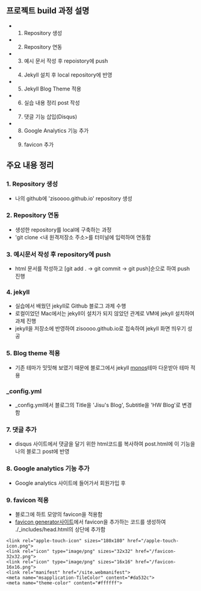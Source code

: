 
## 프로젝트 build 과정 설명
- 1. Repository 생성
- 2. Repository 연동
- 3. 예시 문서 작성 후 repoistory에 push
- 4. Jekyll 설치 후 local repository에 반영
- 5. Jekyll Blog Theme 적용
- 6. 실습 내용 정리 post 작성
- 7. 댓글 기능 삽입(Disqus)
- 8. Google Analytics 기능 추가
- 9. favicon 추가

## 주요 내용 정리 
### 1. Repository 생성
- 나의 github에 'zisoooo.github.io' repository 생성

### 2. Repository 연동
- 생성한 repository를 local에 구축하는 과정
- 'git clone <내 원격저장소 주소>를 터미널에 입력하여 연동함

### 3. 예시문서 작성 후 repository에 push
- html 문서를 작성하고 [git add . ->  git commit  ->  git push]순으로 하여 push 진행

### 4. jekyll
- 실습에서 배웠던 jekyll로  Github 블로그 과제 수행
- 로컬이었던 Mac에서는 jekyll이 설치가 되지 않았던 관계로 VM에 jekyll 설치하여 과제 진행
- jekyll을 저장소에 반영하여 zisoooo.github.io로 접속하여 jekyll 화면 띄우기 성공

### 5. Blog theme 적용
- 기존 테마가 밋밋해 보였기 때문에 블로그에서 jekyll [monos](http://jekyllthemes.org/themes/monos/)테마 다운받아 테마 적용


### _config.yml
- _config.yml에서 블로그의 Title을 'Jisu's Blog', Subtitle을 'HW Blog'로 변경함

### 7. 댓글 추가
- disqus 사이트에서 댓글을 달기 위한 html코드를 복사하여 post.html에 이 기능을 나의 블로그 post에 반영

### 8. Google analytics 기능 추가
- Google analytics 사이트에 들어가서 회원가입 후 
### 9. favicon 적용
- 블로그에 하트 모양의 favicon을 적용함
- [favicon generator사이트](https://www.favicon-generator.org)에서 favicon을 추가하는 코드를 생성하여 ./_includes/head.html의 상단에 추가함
```
<link rel="apple-touch-icon" sizes="180x180" href="/apple-touch-icon.png">
<link rel="icon" type="image/png" sizes="32x32" href="/favicon-32x32.png">
<link rel="icon" type="image/png" sizes="16x16" href="/favicon-16x16.png">
<link rel="manifest" href="/site.webmanifest">
<meta name="msapplication-TileColor" content="#da532c">
<meta name="theme-color" content="#ffffff">
```



